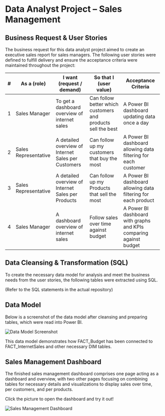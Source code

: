 # Data Analyst Project – Sales Management

## Business Request & User Stories

The business request for this data analyst project aimed to create an executive sales report for sales managers. The following user stories were defined to fulfill delivery and ensure the acceptance criteria were maintained throughout the project:

| # | As a (role)              | I want (request / demand)                            | So that I (user value)                                      | Acceptance Criteria                           |
|---|--------------------------|------------------------------------------------------|--------------------------------------------------------------|----------------------------------------------|
| 1 | Sales Manager            | To get a dashboard overview of internet sales        | Can follow better which customers and products sell the best | A Power BI dashboard updating data once a day |
| 2 | Sales Representative     | A detailed overview of Internet Sales per Customers  | Can follow up my customers that buy the most                | A Power BI dashboard allowing data filtering for each customer |
| 3 | Sales Representative     | A detailed overview of Internet Sales per Products   | Can follow up my Products that sell the most               | A Power BI dashboard allowing data filtering for each product |
| 4 | Sales Manager            | A dashboard overview of internet sales               | Follow sales over time against budget                       | A Power BI dashboard with graphs and KPIs comparing against budget |

## Data Cleansing & Transformation (SQL)

To create the necessary data model for analysis and meet the business needs from the user stories, the following tables were extracted using SQL. 

(Refer to the SQL statements in the actual repository)

## Data Model

Below is a screenshot of the data model after cleansing and preparing tables, which were read into Power BI.

![Data Model Screenshot](https://1drv.ms/i/s!Ag0dOGcIynRK5AjinWUkClmNF66E?e=LqRalJ)

This data model demonstrates how FACT_Budget has been connected to FACT_InternetSales and other necessary DIM tables.

## Sales Management Dashboard

The finished sales management dashboard comprises one page acting as a dashboard and overview, with two other pages focusing on combining tables for necessary details and visualizations to display sales over time, per customers, and per products.

Click the picture to open the dashboard and try it out!

![Sales Management Dashboard](https://1drv.ms/i/s!Ag0dOGcIynRK5Al4qqptph7DG3fi?e=TOdkdp)
